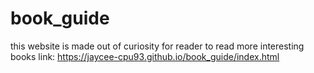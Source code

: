 # book_guide
this website is made out of curiosity for reader to read more interesting books
link: https://jaycee-cpu93.github.io/book_guide/index.html
